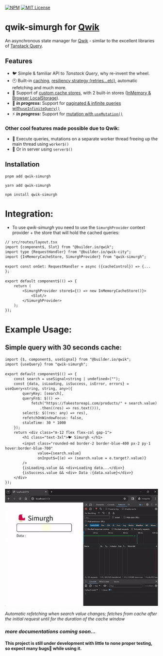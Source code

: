[![NPM](https://img.shields.io/npm/v/qwik-simurgh?color=blue)](https://www.npmjs.com/package/qwik-simurgh)
[![MIT License](https://img.shields.io/github/license/rainxh11/simurgh.svg?color=cyan)](https://github.com/rainxh11/simurgh/blob/master/LICENSE)

# qwik-simurgh for [Qwik](https://qwik.builder.io/)

An asynchronous state manager for [Qwik](https://qwik.builder.io/) - similar to the excellent
libraries of [Tanstack Query](https://tanstack.com/query/latest).

## Features

- 🐦️ Simple & familiar API to *Tanstack Query*, why re-invent the wheel.
- 🕙 Built-in [caching](#caching), [resiliency strategy (retries...etc)](#failure-resiliency), automatic refetching and
  much more.
- ️🧩 Support of [custom cache stores](#custom-cache-store), with 2 built-in stores ([InMemory & Browser
  LocalStorage](#included-stores)).
- 📃 _**in progress:**_ Support for  [paginated & infinite queries with`useInfiniteQuery()`](#infinite-query)
- ⚡️ _**in progress:**_ Support for [mutation with `useMutation()`](#mutation)

### Other cool features made possible due to Qwik:

- 🚥 Execute queries, mutations on a separate worker thread freeing up the main thread using `worker$()`
- 🚥 Or in server using `server$()`

## Installation

```shell
pnpm add qwik-simurgh
```

```shell
yarn add qwik-simurgh
```

```shell
npm install qwik-simurgh
```

# Integration:

- To use *qwik-simurgh* you need to use the `SimurghProvider` context provider + the store that will hold the cached
  queries:

```tsx
// src/routes/layout.tsx
import {component$, Slot} from "@builder.io/qwik";
import type {RequestHandler} from "@builder.io/qwik-city";
import {InMemoryCacheStore, SimurghProvider} from "qwik-simurgh";

export const onGet: RequestHandler = async ({cacheControl}) => {...
};

export default component$(() => {
    return (
        <SimurghProvider store$={() => new InMemoryCacheStore()}>
            <Slot/>
        </SimurghProvider>
    );
});
```

# Example Usage:

## Simple query with 30 seconds cache:

```tsx
import {$, component$, useSignal} from "@builder.io/qwik";
import {useQuery} from "qwik-simurgh";

export default component$(() => {
    const search = useSignal<string | undefined>("");
    const {data, isLoading, isSuccess, isError, errors} = useQuery<string, string, any>({
        queryKey: [search],
        queryFn$: $(() =>
            fetch("https://fakestoreapi.com/products/" + search.value)
                .then((res) => res.text())),
        select$: $((res: any) => res),
        refetchOnWindowFocus: false,
        staleTime: 30 * 1000
    });
    return <div class="m-12 flex flex-col gap-1">
        <h1 class="text-3xl">🐦 Simurgh </h1>
        <input class="rounded-md border-2 border-blue-400 px-2 py-1 hover:border-blue-700"
               value={search.value}
               onInput$={(e) => (search.value = e.target?.value)}
        />
        {isLoading.value && <div>Loading data...</div>}
        {isSuccess.value && <div> Data :{data.value}</div>}
    </div>
});
```

![Example](https://raw.githubusercontent.com/rainxh11/simurgh/main/assets/usequery-demo-1.gif)

*Automatic refetching when search value changes; fetches from cache after the initial request until for the duration of
the cache window*

### *more documentations coming soon...*

#### This project is still under development with little to none proper testing, so expect many bugs🐞 while using it. 
